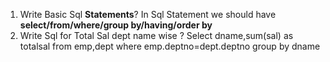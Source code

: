 1. Write Basic Sql **Statements**?
	In Sql Statement we should have **select/from/where/group by/having/order by**
1. Write Sql for Total Sal dept name wise ?
	Select dname,sum(sal) as totalsal
	from emp,dept
	where emp.deptno=dept.deptno
	group by dname
	